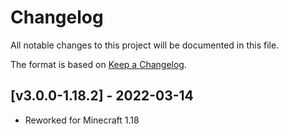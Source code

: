 # Changelog
All notable changes to this project will be documented in this file.

The format is based on [Keep a Changelog].

## [v3.0.0-1.18.2] - 2022-03-14
- Reworked for Minecraft 1.18

[Keep a Changelog]: https://keepachangelog.com/en/1.0.0/
